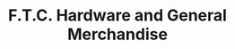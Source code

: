 ---
title: "F.T.C. Hardware and General Merchandise"
url: /las-pinas/f-t-c-hardware-and-general-merchandise/
shop: hardware
---